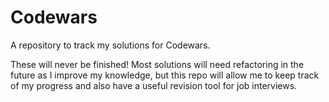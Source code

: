 # Codewars

A repository to track my solutions for Codewars.

These will never be finished! Most solutions will need refactoring in the future as I improve my knowledge, but this repo will allow me to keep track of my progress and also have a useful revision tool for job interviews.
